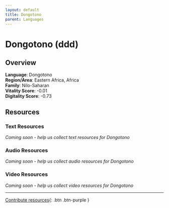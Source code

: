 ```yaml
---
layout: default
title: Dongotono
parent: Languages
---
```


# Dongotono (ddd)

## Overview

**Language**: Dongotono  
**Region/Area**: Eastern Africa, Africa  
**Family**: Nilo-Saharan  
**Vitality Score**: -0.01  
**Digitality Score**: -0.73  

## Resources

### Text Resources
*Coming soon - help us collect text resources for Dongotono*

### Audio Resources
*Coming soon - help us collect audio resources for Dongotono*

### Video Resources
*Coming soon - help us collect video resources for Dongotono*

---

[Contribute resources](https://fairtrain.github.io/){: .btn .btn-purple }
